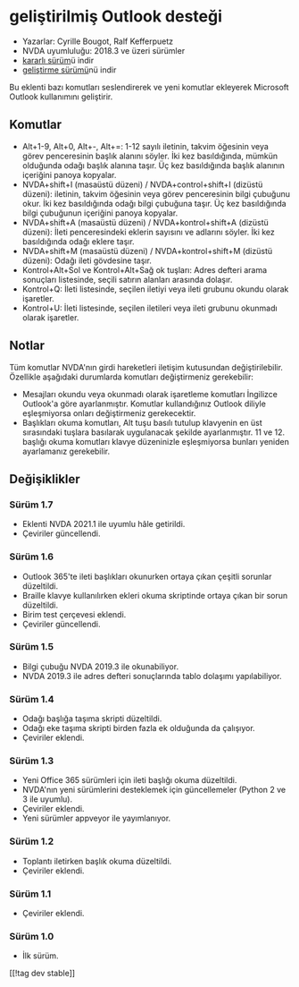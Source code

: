 # geliştirilmiş Outlook desteği #

* Yazarlar: Cyrille Bougot, Ralf Kefferpuetz
* NVDA uyumluluğu: 2018.3 ve üzeri sürümler
* [kararlı sürüm][1]ü indir
* [geliştirme sürümü][2]nü indir

Bu eklenti bazı komutları seslendirerek ve yeni komutlar ekleyerek Microsoft
Outlook kullanımını geliştirir.

## Komutlar

* Alt+1-9, Alt+0, Alt+-, Alt+=: 1-12 sayılı iletinin, takvim öğesinin veya
  görev penceresinin başlık alanını söyler. İki kez basıldığında, mümkün
  olduğunda odağı  başlık alanına taşır. Üç kez basıldığında başlık alanının
  içeriğini panoya kopyalar.
* NVDA+shift+I (masaüstü düzeni) / NVDA+control+shift+I (dizüstü düzeni):
  iletinin, takvim öğesinin veya görev penceresinin bilgi çubuğunu okur. İki
  kez basıldığında odağı bilgi çubuğuna taşır. Üç kez basıldığında bilgi
  çubuğunun içeriğini panoya kopyalar.
* NVDA+shift+A (masaüstü düzeni) / NVDA+kontrol+shift+A (dizüstü düzeni):
  İleti penceresindeki eklerin sayısını ve adlarını söyler. İki kez
  basıldığında odağı eklere taşır.
* NVDA+shift+M (masaüstü düzeni) / NVDA+kontrol+shift+M (dizüstü düzeni):
  Odağı ileti gövdesine taşır.
* Kontrol+Alt+Sol ve Kontrol+Alt+Sağ ok tuşları: Adres defteri arama
  sonuçları listesinde, seçili satırın alanları arasında dolaşır.
* Kontrol+Q: İleti listesinde, seçilen iletiyi veya ileti grubunu okundu
  olarak işaretler.
* Kontrol+U: İleti listesinde, seçilen iletileri veya ileti grubunu okunmadı
  olarak işaretler.

## Notlar

Tüm komutlar NVDA'nın girdi hareketleri iletişim kutusundan
değiştirilebilir. Özellikle aşağıdaki durumlarda komutları değiştirmeniz
gerekebilir:

* Mesajları okundu veya okunmadı olarak işaretleme komutları İngilizce
  Outlook'a göre ayarlanmıştır. Komutlar kullandığınız Outlook diliyle
  eşleşmiyorsa onları değiştirmeniz gerekecektir.
* Başlıkları okuma komutları, Alt tuşu basılı tutulup klavyenin en üst
  sırasındaki tuşlara basılarak uygulanacak şekilde ayarlanmıştır. 11 ve
  12. başlığı okuma komutları klavye düzeninizle eşleşmiyorsa bunları
  yeniden ayarlamanız gerekebilir.

## Değişiklikler

### Sürüm 1.7

* Eklenti NVDA 2021.1 ile uyumlu hâle getirildi.
* Çeviriler güncellendi.

### Sürüm 1.6

* Outlook 365'te ileti başlıkları okunurken ortaya çıkan çeşitli sorunlar
  düzeltildi.
* Braille klavye kullanılırken ekleri okuma skriptinde ortaya çıkan bir
  sorun düzeltildi.
* Birim test çerçevesi eklendi.
* Çeviriler güncellendi.

### Sürüm 1.5

* Bilgi çubuğu NVDA 2019.3 ile okunabiliyor.
* NVDA 2019.3 ile adres defteri sonuçlarında tablo dolaşımı yapılabiliyor.

### Sürüm 1.4

* Odağı başlığa taşıma skripti düzeltildi.
* Odağı eke taşıma skripti birden fazla ek olduğunda da çalışıyor.
* Çeviriler eklendi.

### Sürüm 1.3

* Yeni Office 365 sürümleri için ileti başlığı okuma düzeltildi.
* NVDA'nın yeni sürümlerini desteklemek için güncellemeler (Python 2 ve 3
  ile uyumlu).
* Çeviriler eklendi.
* Yeni sürümler appveyor ile yayımlanıyor.

### Sürüm 1.2

* Toplantı iletirken başlık okuma düzeltildi.
* Çeviriler eklendi.

### Sürüm 1.1

* Çeviriler eklendi.

### Sürüm 1.0

* İlk sürüm.

[[!tag dev stable]]

[1]: https://addons.nvda-project.org/files/get.php?file=outlookextended

[2]: https://addons.nvda-project.org/files/get.php?file=outlookextended-dev
